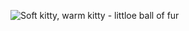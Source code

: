 ![Soft kitty, warm kitty - littloe ball of fur](https://www.cbc.ca/kidscbc2/content/the_feed/kitty_sleep-compressor.jpg)
